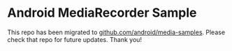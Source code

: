 
Android MediaRecorder Sample
============================

This repo has been migrated to [github.com/android/media-samples][1]. Please check that repo for future updates. Thank you!

[1]: https://github.com/android/media-samples
